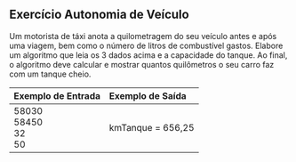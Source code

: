 ## Exercício Autonomia de Veículo
Um motorista de táxi anota a quilometragem
do seu veículo antes e após uma viagem, bem
como o número de litros de combustível gastos.
Elabore um algoritmo que leia os 3 dados acima e a capacidade do tanque. Ao final, o algoritmo deve calcular e mostrar quantos quilômetros o seu carro faz com um tanque cheio.

Exemplo de Entrada | Exemplo de Saída
:--- | :---
58030<br />58450<br />32<br />50 | kmTanque = 656,25
